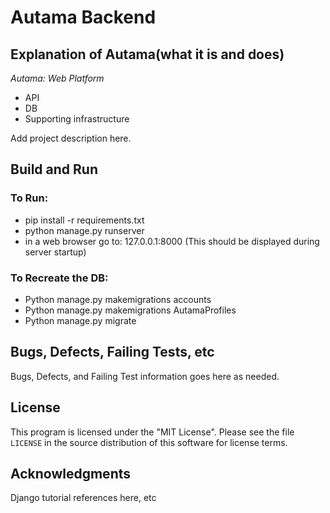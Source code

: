 # Autama Backend

## Explanation of Autama(what it is and does)
_Autama: Web Platform_  

* API
* DB
* Supporting infrastructure

Add project description here. 


## Build and Run  

### To Run:
  * pip install -r requirements.txt
  * python manage.py runserver
  * in a web browser go to: 127.0.0.1:8000 (This should be displayed during server startup)

### To Recreate the DB: 
  * Python manage.py makemigrations accounts
  * Python manage.py makemigrations AutamaProfiles
  * Python manage.py migrate


## Bugs, Defects, Failing Tests, etc

Bugs, Defects, and Failing Test information goes here as needed.


## License

This program is licensed under the "MIT License".  Please
see the file `LICENSE` in the source distribution of this
software for license terms.  

## Acknowledgments  

Django tutorial references here, etc



